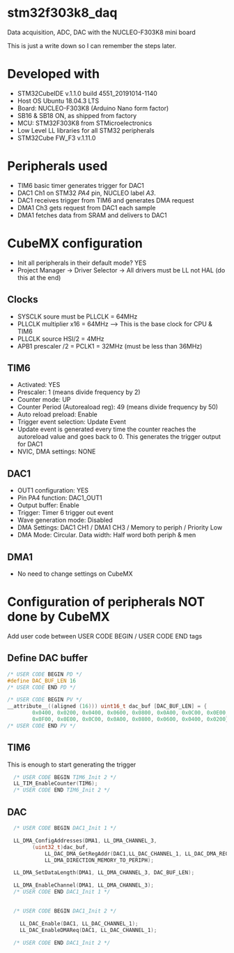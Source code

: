 # stm32f303k8_daq
Data acquisition, ADC, DAC with the NUCLEO-F303K8 mini board

This is just a write down so I can remember the steps later.

# Developed with
- STM32CubeIDE v.1.1.0 build 4551_20191014-1140
- Host OS Ubuntu 18.04.3 LTS
- Board: NUCLEO-F303K8 (Arduino Nano form factor) 
- SB16 & SB18 ON, as shipped from factory
- MCU: STM32F303K8 from STMicroelectronics
- Low Level LL libraries for all STM32 peripherals
- STM32Cube FW_F3 v.1.11.0

# Peripherals used
- TIM6 basic timer generates trigger for DAC1
- DAC1 Ch1 on STM32 _PA4_ pin, NUCLEO label _A3_.
- DAC1 receives trigger from TIM6 and generates DMA request
- DMA1 Ch3 gets request from DAC1 each sample
- DMA1 fetches data from SRAM and delivers to DAC1

# CubeMX configuration

- Init all peripherals in their default mode? YES
- Project Manager -> Driver Selector -> All drivers must be LL not HAL (do this at the end)

## Clocks

- SYSCLK soure must be PLLCLK = 64MHz
- PLLCLK multiplier x16 = 64MHz --> This is the base clock for CPU & TIM6
- PLLCLK source HSI/2 = 4MHz
- APB1 prescaler /2 = PCLK1 = 32MHz (must be less than 36MHz)

## TIM6

- Activated: YES
- Prescaler: 1 (means divide frequency by 2)
- Counter mode: UP
- Counter Period (Autoreaload reg): 49 (means divide frequency by 50)
- Auto reload preload: Enable
- Trigger event selection: Update Event
- Update event is generated every time the counter reaches the autoreload 
  value and goes back to 0. This generates the trigger output for DAC1
- NVIC, DMA settings: NONE

## DAC1

- OUT1 configuration: YES
- Pin PA4 function: DAC1_OUT1
- Output buffer: Enable
- Trigger: Timer 6 trigger out event
- Wave generation mode: Disabled
- DMA Settings: DAC1 CH1 / DMA1 CH3 / Memory to periph / Priority Low
- DMA Mode: Circular. Data width: Half word both periph & men

## DMA1

- No need to change settings on CubeMX


# Configuration of peripherals NOT done by CubeMX

Add user code between USER CODE BEGIN / USER CODE END tags

## Define DAC buffer

```c
/* USER CODE BEGIN PD */
#define DAC_BUF_LEN 16
/* USER CODE END PD */

/* USER CODE BEGIN PV */
__attribute__((aligned (16))) uint16_t dac_buf [DAC_BUF_LEN] = {
		0x0400, 0x0200, 0x0400, 0x0600, 0x0800, 0x0A00, 0x0C00, 0x0E00,
		0x0F00, 0x0E00, 0x0C00, 0x0A00, 0x0800, 0x0600, 0x0400, 0x0200} ;
/* USER CODE END PV */
```

## TIM6

This is enough to start generating the trigger

```c
  /* USER CODE BEGIN TIM6_Init 2 */
  LL_TIM_EnableCounter(TIM6);
  /* USER CODE END TIM6_Init 2 */
```

## DAC
```c
  /* USER CODE BEGIN DAC1_Init 1 */

  LL_DMA_ConfigAddresses(DMA1, LL_DMA_CHANNEL_3,
  		(uint32_t)dac_buf,
			LL_DAC_DMA_GetRegAddr(DAC1,LL_DAC_CHANNEL_1, LL_DAC_DMA_REG_DATA_12BITS_RIGHT_ALIGNED),
			LL_DMA_DIRECTION_MEMORY_TO_PERIPH);

  LL_DMA_SetDataLength(DMA1, LL_DMA_CHANNEL_3, DAC_BUF_LEN);

  LL_DMA_EnableChannel(DMA1, LL_DMA_CHANNEL_3);
  /* USER CODE END DAC1_Init 1 */
  
```

```c
  /* USER CODE BEGIN DAC1_Init 2 */

	LL_DAC_Enable(DAC1, LL_DAC_CHANNEL_1);
	LL_DAC_EnableDMAReq(DAC1, LL_DAC_CHANNEL_1);

  /* USER CODE END DAC1_Init 2 */
```
